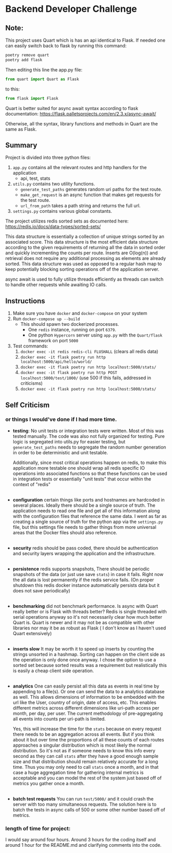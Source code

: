 # Backend Developer Challenge

## Note:

This project uses Quart which is has an api identical to Flask. If needed one can easily switch back to flask by running
this command:

```bash
poetry remove quart
poetry add flask
```

Then editing this line the app.py file:

```python
from quart import Quart as Flask
```

to this:

```python
from flask import Flask
```

Quart is better suited for async await syntax according to flask documentation:
https://flask.palletsprojects.com/en/2.3.x/async-await/

Otherwise, all the syntax, library functions and methods in Quart are the same as Flask.

## Summary

Project is divided into three python files:

1. `app.py` contains all the relevant routes and http handlers for the application
    - api, test, stats
2. `utils.py` contains two utility functions.
    - `generate_test_paths` generates random uri paths for the test route.
    - `make_get_request` is an async function that makes get requests for the test route.
    - `url_from_path` takes a path string and returns the full url.
3. `settings.py` contains various global constants.

The project utilizes redis sorted sets as documented here: https://redis.io/docs/data-types/sorted-sets/

This data structure is essentially a collection of unique strings sorted by an associated score. This data structure is
the most efficient data structure according to the given requirements of returning all the data in sorted order and
quickly incrementing the counts per route. Inserts are O(log(n)) and retrieval does not require any additional
processing as elements are already sorted. This data structure was used as opposed to a regular hash map to keep
potentially blocking sorting operations off of the application server.

async await is used to fully utilize threads efficiently as threads can switch to handle other requests while awaiting
IO calls.

## Instructions

1. Make sure you have `docker` and `docker-compose` on your system
2. Run `docker-compose up --build`
    - This should spawn two dockerized processes.
        - One `redis` instance, running on port `6379`.
        - One python `Hypercorn` server using `app.py` with the `Quart/flask` framework on port `5000`
3. Test commands:
    1. `docker exec -it redis redis-cli FLUSHALL` (clears all redis data)
    2. `docker exec -it flask poetry run http localhost:5000/api/hello/world/`
    3. `docker exec -it flask poetry run http localhost:5000/stats/`
    3. `docker exec -it flask poetry run http POST localhost:5000/test/1000/` (use 500 if this fails, addressed in
       criticisms)
    4. `docker exec -it flask poetry run http localhost:5000/stats/`

## Self Criticism

### or things I would've done if I had more time.

- **testing**: No unit tests or integration tests were written. Most of this was tested manually. The code was also not
  fully organized for testing. Pure logic is segregated into utils.py for easier testing, but `generate_test_paths`
  needs to segregate the random number generation in order to be deterministic and unit testable.

  Additionally, since most critical operations happen on redis, to make this application more testable one should wrap
  all redis specific IO operations into associated functions so that these functions can be used in integration tests or
  essentially "unit tests" that occur within the context of "redis"
  \
  &nbsp;
- **configuration** certain things like ports and hostnames are hardcoded in several places. Ideally there should be a
  single source of truth. The application needs to read one file and get all of this information along with the
  configuration files that reference the same data. I went as far as creating a single source of truth for the python
  app via the `settings.py` file, but this settings file needs to gather things from more universal areas that the
  Docker files should also reference.
  \
  &nbsp;
- **security** redis should be pass coded, there should be authentication and security layers wrapping the application
  and the infrastructure.
  \
  &nbsp;
- **persistence** redis supports snapshots, There should be periodic snapshots of the data (or just use save `stats`) in
  case it fails. Right now the all data is lost permanently if the redis service fails. (On proper shutdown this redis
  docker instance automatically persists data but it does not save periodically)
  \
  &nbsp;
- **benchmarking** did not benchmark performance. Is async with Quart really better or is Flask with threads better?
  Redis is single threaded with serial operations anyway so it's not necessarily clear how much better Quart is. Quart
  is newer and it may not be as compatible with other libraries nor may it be as robust as Flask ( I don't know as I
  haven't used Quart extensively)
  \
  &nbsp;
- **inserts slow** It may be worth it to speed up inserts by counting the strings unsorted in a hashmap. Sorting can
  happen on the client side as the operation is only done once anyway. I chose the option to use a sorted set because
  sorted results was a requirement but realistically this is easily a cheap client side operation.
  \
  &nbsp;
- **analytics** One can easily persist all this data as events in real time by appending to a file(s). Or one can send
  the data to a analytics database as well. This allows dimensions of information to be embedded with the url like the
  User, country of origin, date of access, etc. This enables different metrics across different dimensions like uri-path
  access per month, per day, per user. The current methodology of pre-aggregating all events into counts per uri-path is
  limited.

  Yes, this will increase the time for the `stats` because on every request there needs to be an aggregation across all
  events. But if you think about it but over time the proportions of all these counts of each routes approaches a
  singular distribution which is most likely the normal distribution. So it's not as if someone needs to know this info
  every second as they can call `stats` after they have a good enough sample size and that distribution should remain
  relatively accurate for a long time. Thus you may only need to call `stats` once a month, and in that case a huge
  aggregation time for gathering internal metrics is acceptable and you can model the rest of the system just based off
  of metrics you gather once a month.
  \
  &nbsp;
- **batch test requests** You can run `test/5000/` and it could crash the server with too many simultaneous requests.
  The solution here is to batch the tests in async calls of 500 or some other number based off of metrics.

### length of time for project:

I would say around four hours. Around 3 hours for the coding itself and around 1 hour for the README.md and clarifying
comments into the code. 
